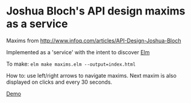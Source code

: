 # Joshua Bloch's API design maxims as a service

Maxims from http://www.infoq.com/articles/API-Design-Joshua-Bloch

Implemented as a 'service' with the intent to discover [Elm](http://elm-lang.org/)

To make: `elm make maxims.elm --output=index.html`

How to: use left/right arrows to navigate maxims. Next maxim is also displayed on clicks and every 30 seconds.

[Demo](http://makemeunsee.github.io/elm-maxims/)